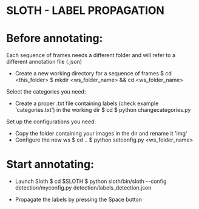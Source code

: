 SLOTH - LABEL PROPAGATION
=========================

# Before annotating:

Each sequence of frames needs a different folder and will refer to a different annotation file (.json)
+ Create a new working directory for a sequence of frames
$ cd <this_folder>
$ mkdir <ws_folder_name> && cd <ws_folder_name>

Select the categories you need:
+ Create a proper .txt file containing labels (check example 'categories.txt') in the working dir
$ cd <this-folder>
$ python changecategories.py <label-file-name>

Set up the configurations you need:
+ Copy the folder containing your images in the dir and rename it 'img'
+ Configure the new ws
$ cd ..
$ python setconfig.py <ws_folder_name>

# Start annotating:

+ Launch Sloth
$ cd $SLOTH
$ python sloth/bin/sloth --config detection/myconfig.py detection/labels_detection.json

+ Propagate the labels by pressing the Space button


